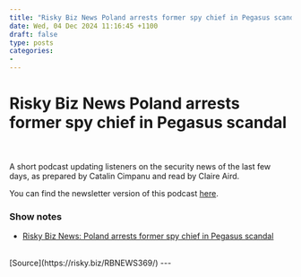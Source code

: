 ```yaml
---
title: "Risky Biz News Poland arrests former spy chief in Pegasus scandal"
date: Wed, 04 Dec 2024 11:16:45 +1100
draft: false
type: posts
categories: 
- 
---
```

# Risky Biz News Poland arrests former spy chief in Pegasus scandal

<br/>

<br/>
A short podcast updating listeners on the security news of the last few days, as prepared by Catalin Cimpanu and read by Claire Aird.

You can find the newsletter version of this podcast [here](https://news.risky.biz).

### Show notes

-   [Risky Biz News: Poland arrests former spy chief in Pegasus scandal](https://news.risky.biz/risky-biz-news-poland-arrests-former-spy-chief-in-pegasus-scandal/)

<br/>
[Source](https://risky.biz/RBNEWS369/)
---
